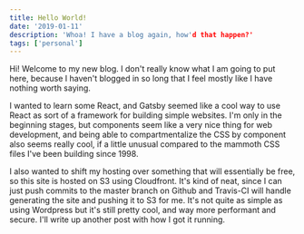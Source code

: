 ```yaml
---
title: Hello World!
date: '2019-01-11'
description: 'Whoa! I have a blog again, how'd that happen?'
tags: ['personal']
---
```


Hi! Welcome to my new blog. I don't really know what I am going to put here, because I haven't blogged in so long that I feel mostly like I have nothing worth saying.

I wanted to learn some React, and Gatsby seemed like a cool way to use React as sort of a framework for building simple websites. I'm only in the beginning stages, but components seem like a very nice thing for web development, and being able to compartmentalize the CSS by component also seems really cool, if a little unusual compared to the mammoth CSS files I've been building since 1998.

I also wanted to shift my hosting over something that will essentially be free, so this site is hosted on S3 using Cloudfront. It's kind of neat, since I can just push commits to the master branch on Github and Travis-CI will handle generating the site and pushing it to S3 for me. It's not quite as simple as using Wordpress but it's still pretty cool, and way more performant and secure. I'll write up another post with how I got it running.
